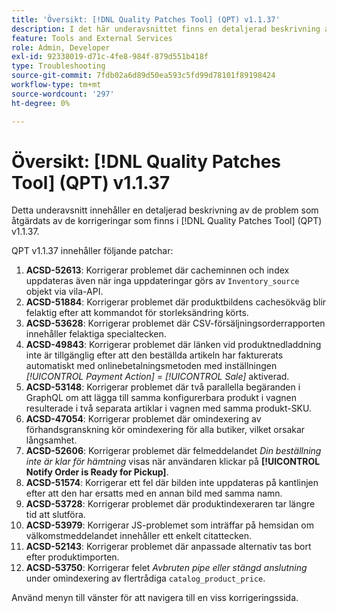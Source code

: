 ```yaml
---
title: 'Översikt: [!DNL Quality Patches Tool] (QPT) v1.1.37'
description: I det här underavsnittet finns en detaljerad beskrivning av de problem som åtgärdats av de korrigeringar som finns i  [!DNL Quality Patches Tool] (QPT) v1.1.37.
feature: Tools and External Services
role: Admin, Developer
exl-id: 92338019-d71c-4fe8-984f-879d551b418f
type: Troubleshooting
source-git-commit: 7fdb02a6d89d50ea593c5fd99d78101f89198424
workflow-type: tm+mt
source-wordcount: '297'
ht-degree: 0%

---
```


# Översikt: [!DNL Quality Patches Tool] (QPT) v1.1.37

Detta underavsnitt innehåller en detaljerad beskrivning av de problem som åtgärdats av de korrigeringar som finns i [!DNL Quality Patches Tool] (QPT) v1.1.37.

QPT v1.1.37 innehåller följande patchar:

1. **ACSD-52613**: Korrigerar problemet där cacheminnen och index uppdateras även när inga uppdateringar görs av `Inventory_source` objekt via vila-API.
1. **ACSD-51884**: Korrigerar problemet där produktbildens cachesökväg blir felaktig efter att kommandot för storleksändring körts.
1. **ACSD-53628**: Korrigerar problemet där CSV-försäljningsorderrapporten innehåller felaktiga specialtecken.
1. **ACSD-49843**: Korrigerar problemet där länken vid produktnedladdning inte är tillgänglig efter att den beställda artikeln har fakturerats automatiskt med onlinebetalningsmetoden med inställningen *[!UICONTROL Payment Action]* = *[!UICONTROL Sale]* aktiverad.
1. **ACSD-53148**: Korrigerar problemet där två parallella begäranden i GraphQL om att lägga till samma konfigurerbara produkt i vagnen resulterade i två separata artiklar i vagnen med samma produkt-SKU.
1. **ACSD-47054**: Korrigerar problemet där omindexering av förhandsgranskning kör omindexering för alla butiker, vilket orsakar långsamhet.
1. **ACSD-52606**: Korrigerar problemet där felmeddelandet *Din beställning inte är klar för hämtning* visas när användaren klickar på **[!UICONTROL Notify Order is Ready for Pickup]**.
1. **ACSD-51574**: Korrigerar ett fel där bilden inte uppdateras på kantlinjen efter att den har ersatts med en annan bild med samma namn.
1. **ACSD-53728**: Korrigerar problemet där produktindexeraren tar längre tid att slutföra.
1. **ACSD-53979**: Korrigerar JS-problemet som inträffar på hemsidan om välkomstmeddelandet innehåller ett enkelt citattecken.
1. **ACSD-52143**: Korrigerar problemet där anpassade alternativ tas bort efter produktimporten.
1. **ACSD-53750**: Korrigerar felet *Avbruten pipe eller stängd anslutning* under omindexering av flertrådiga `catalog_product_price`.

Använd menyn till vänster för att navigera till en viss korrigeringssida.
